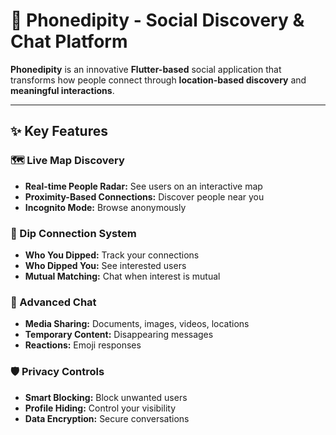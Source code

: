 # 📱 Phonedipity - Social Discovery & Chat Platform

**Phonedipity** is an innovative **Flutter-based** social application that transforms how people connect through **location-based discovery** and **meaningful interactions**.

---

## ✨ Key Features

### 🗺️ Live Map Discovery
- **Real-time People Radar:** See users on an interactive map  
- **Proximity-Based Connections:** Discover people near you  
- **Incognito Mode:** Browse anonymously  

### 🔄 Dip Connection System
- **Who You Dipped:** Track your connections  
- **Who Dipped You:** See interested users  
- **Mutual Matching:** Chat when interest is mutual  

### 💬 Advanced Chat
- **Media Sharing:** Documents, images, videos, locations  
- **Temporary Content:** Disappearing messages  
- **Reactions:** Emoji responses  

### 🛡️ Privacy Controls
- **Smart Blocking:** Block unwanted users  
- **Profile Hiding:** Control your visibility  
- **Data Encryption:** Secure conversations  
